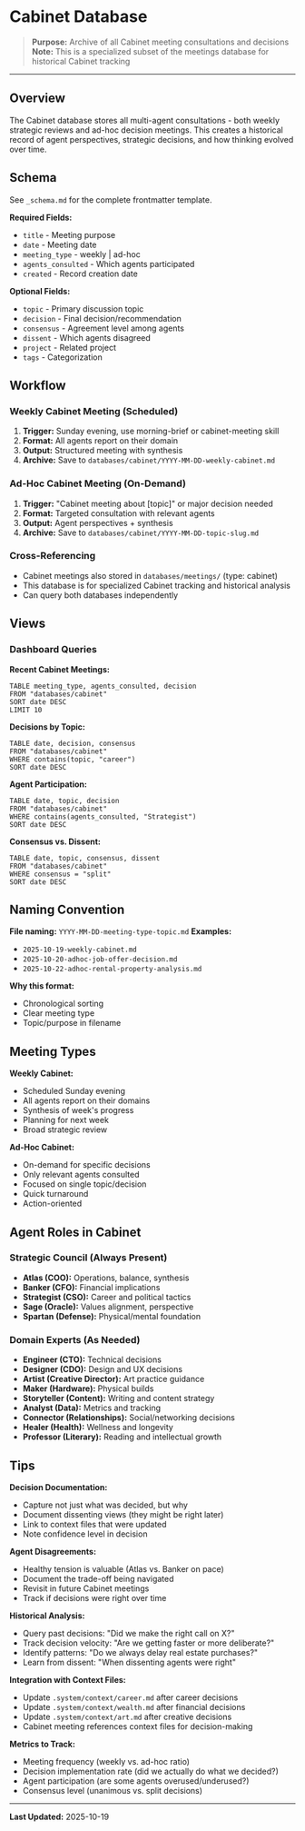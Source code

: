 # Cabinet Database

> **Purpose:** Archive of all Cabinet meeting consultations and decisions
> **Note:** This is a specialized subset of the meetings database for historical Cabinet tracking

---

## Overview

The Cabinet database stores all multi-agent consultations - both weekly strategic reviews and ad-hoc decision meetings. This creates a historical record of agent perspectives, strategic decisions, and how thinking evolved over time.

## Schema

See `_schema.md` for the complete frontmatter template.

**Required Fields:**
- `title` - Meeting purpose
- `date` - Meeting date
- `meeting_type` - weekly | ad-hoc
- `agents_consulted` - Which agents participated
- `created` - Record creation date

**Optional Fields:**
- `topic` - Primary discussion topic
- `decision` - Final decision/recommendation
- `consensus` - Agreement level among agents
- `dissent` - Which agents disagreed
- `project` - Related project
- `tags` - Categorization

## Workflow

### Weekly Cabinet Meeting (Scheduled)
1. **Trigger:** Sunday evening, use morning-brief or cabinet-meeting skill
2. **Format:** All agents report on their domain
3. **Output:** Structured meeting with synthesis
4. **Archive:** Save to `databases/cabinet/YYYY-MM-DD-weekly-cabinet.md`

### Ad-Hoc Cabinet Meeting (On-Demand)
1. **Trigger:** "Cabinet meeting about [topic]" or major decision needed
2. **Format:** Targeted consultation with relevant agents
3. **Output:** Agent perspectives + synthesis
4. **Archive:** Save to `databases/cabinet/YYYY-MM-DD-topic-slug.md`

### Cross-Referencing
- Cabinet meetings also stored in `databases/meetings/` (type: cabinet)
- This database is for specialized Cabinet tracking and historical analysis
- Can query both databases independently

## Views

### Dashboard Queries

**Recent Cabinet Meetings:**
```dataview
TABLE meeting_type, agents_consulted, decision
FROM "databases/cabinet"
SORT date DESC
LIMIT 10
```

**Decisions by Topic:**
```dataview
TABLE date, decision, consensus
FROM "databases/cabinet"
WHERE contains(topic, "career")
SORT date DESC
```

**Agent Participation:**
```dataview
TABLE date, topic, decision
FROM "databases/cabinet"
WHERE contains(agents_consulted, "Strategist")
SORT date DESC
```

**Consensus vs. Dissent:**
```dataview
TABLE date, topic, consensus, dissent
FROM "databases/cabinet"
WHERE consensus = "split"
SORT date DESC
```

## Naming Convention

**File naming:** `YYYY-MM-DD-meeting-type-topic.md`
**Examples:**
- `2025-10-19-weekly-cabinet.md`
- `2025-10-20-adhoc-job-offer-decision.md`
- `2025-10-22-adhoc-rental-property-analysis.md`

**Why this format:**
- Chronological sorting
- Clear meeting type
- Topic/purpose in filename

## Meeting Types

**Weekly Cabinet:**
- Scheduled Sunday evening
- All agents report on their domains
- Synthesis of week's progress
- Planning for next week
- Broad strategic review

**Ad-Hoc Cabinet:**
- On-demand for specific decisions
- Only relevant agents consulted
- Focused on single topic/decision
- Quick turnaround
- Action-oriented

## Agent Roles in Cabinet

### Strategic Council (Always Present)
- **Atlas (COO):** Operations, balance, synthesis
- **Banker (CFO):** Financial implications
- **Strategist (CSO):** Career and political tactics
- **Sage (Oracle):** Values alignment, perspective
- **Spartan (Defense):** Physical/mental foundation

### Domain Experts (As Needed)
- **Engineer (CTO):** Technical decisions
- **Designer (CDO):** Design and UX decisions
- **Artist (Creative Director):** Art practice guidance
- **Maker (Hardware):** Physical builds
- **Storyteller (Content):** Writing and content strategy
- **Analyst (Data):** Metrics and tracking
- **Connector (Relationships):** Social/networking decisions
- **Healer (Health):** Wellness and longevity
- **Professor (Literary):** Reading and intellectual growth

## Tips

**Decision Documentation:**
- Capture not just what was decided, but why
- Document dissenting views (they might be right later)
- Link to context files that were updated
- Note confidence level in decision

**Agent Disagreements:**
- Healthy tension is valuable (Atlas vs. Banker on pace)
- Document the trade-off being navigated
- Revisit in future Cabinet meetings
- Track if decisions were right over time

**Historical Analysis:**
- Query past decisions: "Did we make the right call on X?"
- Track decision velocity: "Are we getting faster or more deliberate?"
- Identify patterns: "Do we always delay real estate purchases?"
- Learn from dissent: "When dissenting agents were right"

**Integration with Context Files:**
- Update `.system/context/career.md` after career decisions
- Update `.system/context/wealth.md` after financial decisions
- Update `.system/context/art.md` after creative decisions
- Cabinet meeting references context files for decision-making

**Metrics to Track:**
- Meeting frequency (weekly vs. ad-hoc ratio)
- Decision implementation rate (did we actually do what we decided?)
- Agent participation (are some agents overused/underused?)
- Consensus level (unanimous vs. split decisions)

---

**Last Updated:** 2025-10-19
